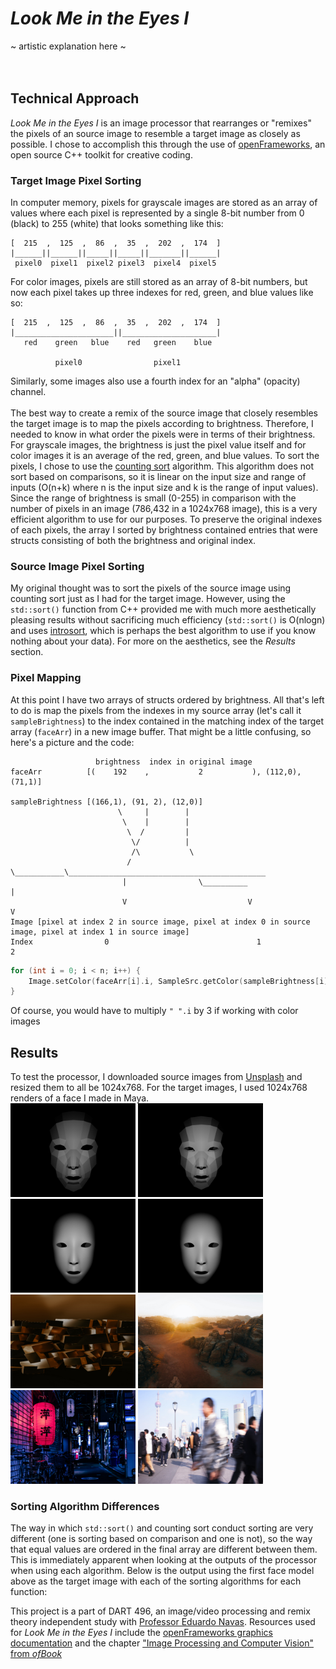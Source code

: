 # _Look Me in the Eyes I_
~ artistic explanation here ~
<br><br><br>
## Technical Approach
_Look Me in the Eyes I_ is an image processor that rearranges or "remixes" the pixels of an source image to resemble a target image as closely as possible. I chose to accomplish this through the use of [openFrameworks](https://openframeworks.cc), an open source C++ toolkit for creative coding.
### Target Image Pixel Sorting
In computer memory, pixels for grayscale images are stored as an array of values where each pixel is represented by a single 8-bit number from 0 (black) to 255 (white) that looks something like this:
```
[  215  ,  125  ,  86  ,  35  ,  202  ,  174  ]
|______||______||_____||_____||_______||______|
 pixel0  pixel1  pixel2 pixel3  pixel4  pixel5

```
For color images, pixels are still stored as an array of 8-bit numbers, but now each pixel takes up three indexes for red, green, and blue values like so:
```
[  215  ,  125  ,  86  ,  35  ,  202  ,  174  ]
|______________________||_____________________|
   red    green   blue    red   green    blue

          pixel0                pixel1
```
Similarly, some images also use a fourth index for an "alpha" (opacity) channel. <br><br>
The best way to create a remix of the source image that closely resembles the target image is to map the pixels according to brightness. Therefore, I needed to know in what order the pixels were in terms of their brightness. For grayscale images, the brightness is just the pixel value itself and for color images it is an average of the red, green, and blue values. To sort the pixels, I chose to use the [counting sort](https://www.geeksforgeeks.org/counting-sort/) algorithm. This algorithm does not sort based on comparisons, so it is linear on the input size and range of inputs (O(n+k) where n is the input size and k is the range of input values). Since the range of brightness is small (0-255) in comparison with the number of pixels in an image (786,432 in a 1024x768 image), this is a very efficient algorithm to use for our purposes. To preserve the original indexes of each pixels, the array I sorted by brightness contained entries that were structs consisting of both the brightness and original index.

### Source Image Pixel Sorting
My original thought was to sort the pixels of the source image using counting sort just as I had for the target image. However, using the `std::sort()` function from C++ provided me with much more aesthetically pleasing results without sacrificing much efficiency (`std::sort()` is O(nlogn) and uses [introsort](https://www.geeksforgeeks.org/internal-details-of-stdsort-in-c/), which is perhaps the best algorithm to use if you know nothing about your data). For more on the aesthetics, see the *Results* section.

### Pixel Mapping
At this point I have two arrays of structs ordered by brightness. All that's left to do is map the pixels from the indexes in my source array (let's call it `sampleBrightness`) to the index contained in the matching index of the target array (`faceArr`) in a new image buffer. That might be a little confusing, so here's a picture and the code:
```
                   brightness  index in original image
faceArr          [(    192    ,           2           ), (112,0), (71,1)]

sampleBrightness [(166,1), (91, 2), (12,0)]
                        \     |        |
                         \    |        |
                          \  /         | 
                           \/          |
                           /\           \
                          /  \___________\____________________________________________
                         |                \__________                                 |
                         V                           V                                V
Image [pixel at index 2 in source image, pixel at index 0 in source image, pixel at index 1 in source image]
Index                0                                 1                                 2
```
```C++
for (int i = 0; i < n; i++) {
    Image.setColor(faceArr[i].i, SampleSrc.getColor(sampleBrightness[i].i));
}
```
Of course, you would have to multiply `" ".i` by 3 if working with color images

## Results
To test the processor, I downloaded source images from [Unsplash](https://unsplash.com) and resized them to all be 1024x768. For the target images, I used 1024x768 renders of a face I made in Maya. <br>
<img src="face.jpg" alt="drawing" width="200"/> <img src="face2.jpg" alt="drawing" width="200"/> <img src="face3.jpg" alt="drawing" width="200"/> <img src="face3.jpg" alt="drawing" width="200"/>
<img src="sample.jpg" alt="drawing" width="200"/> <img src="sample2.jpg" alt="drawing" width="200"/> <img src="sample3.jpg" alt="drawing" width="200"/> <img src="sample4.jpg" alt="drawing" width="200"/>

### Sorting Algorithm Differences
The way in which `std::sort()` and counting sort conduct sorting are very different (one is sorting based on comparison and one is not), so the way that equal values are ordered in the final array are different between them. This is immediately apparent when looking at the outputs of the processor when using each algorithm. Below is the output using the first face model above as the target image with each of the sorting algorithms for each function:

This project is a part of DART 496, an image/video processing and remix theory independent study with [Professor Eduardo Navas](http://navasse.net/docs/index.php). Resources used for _Look Me in the Eyes I_ include the [openFrameworks graphics documentation](https://openframeworks.cc/documentation/graphics/) and the chapter ["Image Processing and Computer Vision" from _ofBook_](https://openframeworks.cc/ofBook/chapters/image_processing_computer_vision.html)
